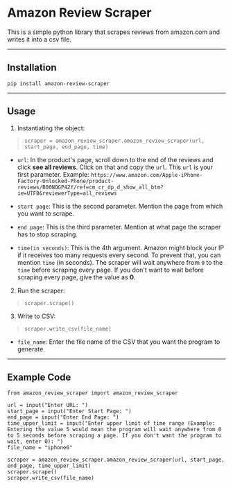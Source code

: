 # Amazon Review Scraper
This is a simple python library that scrapes reviews from amazon.com and writes it into a csv file.

---

## Installation
```pip install amazon-review-scraper```

---

## Usage
1. Instantiating the object:

>```scraper = amazon_review_scraper.amazon_review_scraper(url, start_page, end_page, time)```

   * ```url```: In the product's page, scroll down to the end of the reviews and click **see all reviews**. Click on that and copy the ```url```. This ```url``` is your first parameter. Example: ```https://www.amazon.com/Apple-iPhone-Factory-Unlocked-Phone/product-reviews/B00NQGP42Y/ref=cm_cr_dp_d_show_all_btm?ie=UTF8&reviewerType=all_reviews```

   * ```start page```: This is the second parameter. Mention the page from which you want to scrape.

   * ```end page```: This is the third parameter. Mention at what page the scraper has to stop scraping.

   * ```time(in seconds)```: This is the 4th argument. Amazon might block your IP if it receives too many requests every second. To prevent that, you can mention ```time``` (in seconds). The scraper will wait anywhere from ```0``` to the ```time``` before scraping every page. If you don't want to wait before scraping every page, give the value as **0**.


2. Run the scraper:

>```scraper.scrape()```


3. Write to CSV:

>```scraper.write_csv(file_name)```

   * ```file_name```: Enter the file name of the CSV that you want the program to generate.

---

## Example Code

```
from amazon_review_scraper import amazon_review_scraper

url = input("Enter URL: ")
start_page = input("Enter Start Page: ")
end_page = input("Enter End Page: ")
time_upper_limit = input("Enter upper limit of time range (Example: Entering the value 5 would mean the program will wait anywhere from 0 to 5 seconds before scraping a page. If you don't want the program to wait, enter 0): ")
file_name = "iphone6"

scraper = amazon_review_scraper.amazon_review_scraper(url, start_page, end_page, time_upper_limit)
scraper.scrape()
scraper.write_csv(file_name)
```